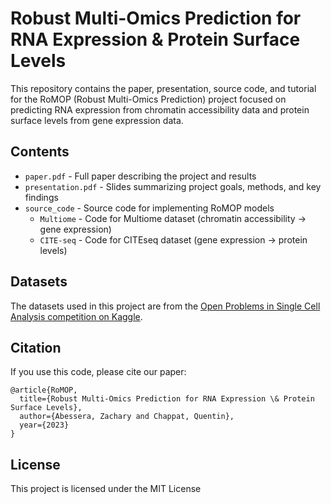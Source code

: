 # Robust Multi-Omics Prediction for RNA Expression & Protein Surface Levels

This repository contains the paper, presentation, source code, and tutorial for the RoMOP (Robust Multi-Omics Prediction) project focused on predicting RNA expression from chromatin accessibility data and protein surface levels from gene expression data.

## Contents

- `paper.pdf` - Full paper describing the project and results
- `presentation.pdf` - Slides summarizing project goals, methods, and key findings
- `source_code` - Source code for implementing RoMOP models
  - `Multiome` - Code for Multiome dataset (chromatin accessibility -> gene expression)
  - `CITE-seq` - Code for CITEseq dataset (gene expression -> protein levels) 
  
## Datasets

The datasets used in this project are from the [Open Problems in Single Cell Analysis competition on Kaggle](https://www.kaggle.com/c/open-problems-multimodal).

## Citation

If you use this code, please cite our paper:

```
@article{RoMOP,
  title={Robust Multi-Omics Prediction for RNA Expression \& Protein Surface Levels},
  author={Abessera, Zachary and Chappat, Quentin},
  year={2023}
}
```

## License

This project is licensed under the MIT License
